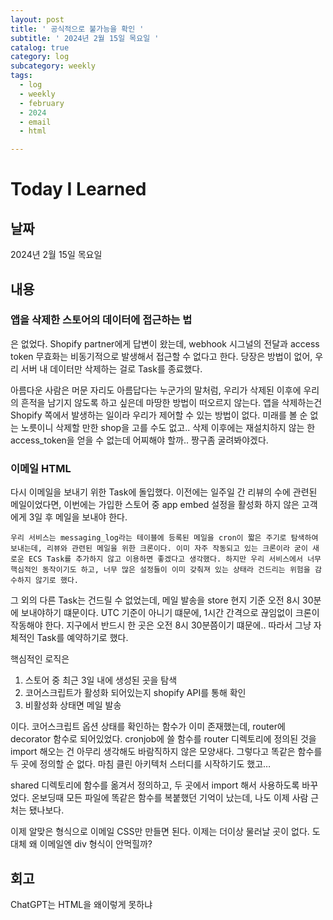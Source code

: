 ```yaml
---
layout: post
title: ' 공식적으로 불가능을 확인 '
subtitle: ' 2024년 2월 15일 목요일 '
catalog: true
category: log
subcategory: weekly
tags:
  - log
  - weekly
  - february
  - 2024
  - email
  - html

---
```



    
  # Today I Learned
  
  ## 날짜
  
  2024년 2월 15일 목요일
  
  ## 내용
  
  ### 앱을 삭제한 스토어의 데이터에 접근하는 법
  
  은 없었다. Shopify partner에게 답변이 왔는데, webhook 시그널의 전달과 access token 무효화는 비동기적으로 발생해서 접근할 수 없다고 한다. 당장은 방법이 없어, 우리 서버 내 데이터만 삭제하는 걸로 Task를 종료했다.
  
   아름다운 사람은 머문 자리도 아름답다는 누군가의 말처럼, 우리가 삭제된 이후에 우리의 흔적을 남기지 않도록 하고 싶은데 마땅한 방법이 떠오르지 않는다. 앱을 삭제하는건 Shopify 쪽에서 발생하는 일이라 우리가 제어할 수 있는 방법이 없다. 미래를 볼 순 없는 노릇이니 삭제할 만한 shop을 고를 수도 없고.. 삭제 이후에는 재설치하지 않는 한 access_token을 얻을 수 없는데 어찌해야 할까.. 짱구좀 굴려봐야겠다.
  
  ### 이메일 HTML
  
   다시 이메일을 보내기 위한 Task에 돌입했다. 이전에는 일주일 간 리뷰의 수에 관련된 메일이었다면, 이번에는 가입한 스토어 중 app embed 설정을 활성화 하지 않은 고객에게 3일 후 메일을 보내야 한다.
  
    우리 서비스는 messaging_log라는 테이블에 등록된 메일을 cron이 짧은 주기로 탐색하여 보내는데, 리뷰와 관련된 메일을 위한 크론이다. 이미 자주 작동되고 있는 크론이라 굳이 새로운 ECS Task를 추가하지 않고 이용하면 좋겠다고 생각했다. 하지만 우리 서비스에서 너무 핵심적인 동작이기도 하고, 너무 많은 설정들이 이미 갖춰져 있는 상태라 건드리는 위험을 감수하지 않기로 했다.
  
   그 외의 다른 Task는 건드릴 수 없었는데, 메일 발송을 store 현지 기준 오전 8시 30분에 보내야하기 떄문이다. UTC 기준이 아니기 떄문에, 1시간 간격으로 끊임없이 크론이 작동해야 한다. 지구에서 반드시 한 곳은 오전 8시 30분쯤이기 떄문에.. 따라서 그냥 자체적인 Task를 예약하기로 했다.
  
   핵심적인 로직은 
  
  1. 스토어 중 최근 3일 내에 생성된 곳을 탐색
  2. 코어스크립트가 활성화 되어있는지 shopify API를 통해 확인
  3. 비활성화 상태면 메일 발송
  
  이다. 코어스크립트 옵션 상태를 확인하는 함수가 이미 존재했는데, router에 decorator 함수로 되어있었다. cronjob에 쓸 함수를 router 디렉토리에 정의된 것을 import 해오는 건 아무리 생각해도 바람직하지 않은 모양새다. 그렇다고 똑같은 함수를 두 곳에 정의할 순 없다. 마침 클린 아키텍처 스터디를 시작하기도 했고…
  
   shared 디렉토리에 함수를 옮겨서 정의하고, 두 곳에서 import 해서 사용하도록 바꾸었다. 온보딩때 모든 파일에 똑같은 함수를 복붙했던 기억이 났는데, 나도 이제 사람 근처는 됐나보다.
  
  이제 알맞은 형식으로 이메일 CSS만 만들면 된다. 이제는 더이상 물러날 곳이 없다. 도대체 왜 이메일엔 div 형식이 안먹힐까?
  
  ## 회고
  
  ChatGPT는 HTML을 왜이렇게 못하냐

